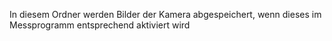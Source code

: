 In diesem Ordner werden Bilder der Kamera abgespeichert, wenn dieses im Messprogramm entsprechend aktiviert wird
